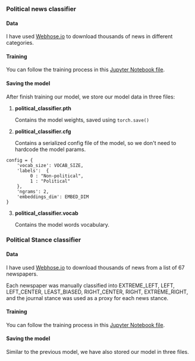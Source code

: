 ### Political news classifier

#### Data

I have used [Webhose.io](http://webhose.io) to download thousands of news in different categories.

#### Training

You can follow the training process in this [Jupyter Notebook file](http://github.com/unbiased/models/PoliticalNewsClassifier.ipynb).

#### Saving the model

After finish training our model, we store our model data in three files:

1. **political_classifier.pth**

	Contains the model weights, saved using `torch.save()`

2. **political_classifier.cfg**

	Contains a serialized config file of the model, so we don't need to hardcode the model params.

```
config = {
    'vocab_size': VOCAB_SIZE,
    'labels':  {
         0 : "Non-political",
         1 : "Political"
    },
    'ngrams': 2,
    'embeddings_dim': EMBED_DIM    
}
```

3.	**political_classifier.vocab**

 	Contains the model words vocabulary.



### Political Stance classifier

#### Data

I have used [Webhose.io](http://webhose.io) to download thousands of news from a list of 67 newspapers.

Each newspaper was manually classified into EXTREME_LEFT, LEFT, LEFT_CENTER, LEAST_BIASED, RIGHT_CENTER, RIGHT, EXTREME_RIGHT, and the journal stance was used as a proxy for each news stance.

#### Training

You can follow the training process in this [Jupyter Notebook file](http://github.com/unbiased/models/PoliticalNewsStanceClassifier.ipynb).

#### Saving the model

Similar to the previous model, we have also stored our model in three files.